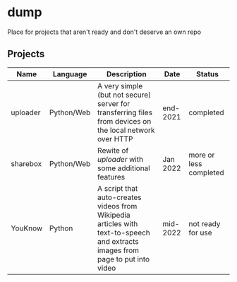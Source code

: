 
# dump

Place for projects that aren't ready and don't deserve an own repo

## Projects

|Name|Language|Description|Date|Status|
|---|---|---|---|---|
|uploader|Python/Web|A very simple (but not secure) server for transferring files from devices on the local network over HTTP|end-2021|completed|
|sharebox|Python/Web|Rewite of *uploader* with some additional features|Jan 2022|more or less completed|
|YouKnow|Python|A script that auto-creates videos from Wikipedia articles with text-to-speech and extracts images from page to put into video|mid-2022|not ready for use|
